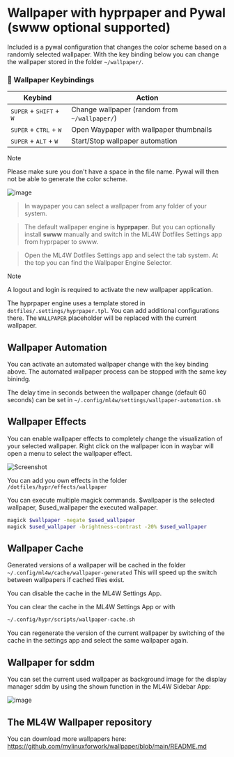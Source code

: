 # Wallpaper with hyprpaper and Pywal (swww optional supported)

Included is a pywal configuration that changes the color scheme based on a randomly selected wallpaper. With the key binding below you can change the wallpaper stored in the folder `~/wallpaper/`.

### 🎨 Wallpaper Keybindings

| Keybind | Action |
|--------|--------|
| <kbd>SUPER</kbd> + <kbd>SHIFT</kbd> + <kbd>W</kbd> | Change wallpaper (random from `~/wallpaper/`) |
| <kbd>SUPER</kbd> + <kbd>CTRL</kbd> + <kbd>W</kbd> | Open Waypaper with wallpaper thumbnails |
| <kbd>SUPER</kbd> + <kbd>ALT</kbd> + <kbd>W</kbd> | Start/Stop wallpaper automation |

> [!NOTE]  
> Please make sure you don't have a space in the file name. Pywal will then not be able to generate the color scheme.

![image](/wallpapers.png)

> In waypaper you can select a wallpaper from any folder of your system.

> The default wallpaper engine is **hyprpaper**. But you can optionally install **swww** manually and switch in the ML4W Dotfiles Settings app from hyprpaper to swww.  

>Open the ML4W Dotfiles Settings app and select the tab system. At the top you can find the Wallpaper Engine Selector.

> [!NOTE]  
> A logout and login is required to activate the new wallpaper application.

The hyprpaper engine uses a template stored in `dotfiles/.settings/hyprpaper.tpl`. You can add additional configurations there. The `WALLPAPER` placeholder will be replaced with the current wallpaper.

## Wallpaper Automation

You can activate an automated wallpaper change with the key binding above. The automated wallpaper process can be stopped with the same key binindg.

The delay time in seconds between the wallpaper change (default 60 seconds) can be set in `~/.config/ml4w/settings/wallpaper-automation.sh`

## Wallpaper Effects

You can enable wallpaper effects to completely change the visualization of your selected wallpaper. Right click on the wallpaper icon in waybar will open a menu to select the wallpaper effect.

![Screenshot](/wall-effect.png)

You can add you own effects in the folder `/dotfiles/hypr/effects/wallpaper`

You can execute multiple magick commands. $wallpaper is the selected wallpaper, $used_wallpaper the executed wallpaper.

```sh
magick $wallpaper -negate $used_wallpaper
magick $used_wallpaper -brightness-contrast -20% $used_wallpaper
```

## Wallpaper Cache

Generated versions of a wallpaper will be cached in the folder `~/.config/ml4w/cache/wallpaper-generated`
This will speed up the switch between wallpapers if cached files exist. 

You can disable the cache in the ML4W Settings App.

You can clear the cache in the ML4W Settings App or with 

```sh
~/.config/hypr/scripts/wallpaper-cache.sh
```

You can regenerate the version of the current wallpaper by switching of the cache in the settings app and select the same wallpaper again.

## Wallpaper for sddm

You can set the current used wallpaper as background image for the display manager sddm by using the shown function in the ML4W Sidebar App:

![image](/wall-sddm.png)

## The ML4W Wallpaper repository

You can download more wallpapers here: https://github.com/mylinuxforwork/wallpaper/blob/main/README.md

